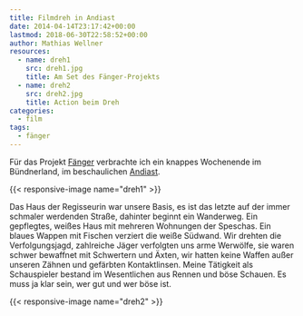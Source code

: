 ```yaml
---
title: Filmdreh in Andiast
date: 2014-04-14T23:17:42+00:00
lastmod: 2018-06-30T22:58:52+00:00
author: Mathias Wellner
resources:
  - name: dreh1
    src: dreh1.jpg
    title: Am Set des Fänger-Projekts
  - name: dreh2
    src: dreh2.jpg
    title: Action beim Dreh
categories:
  - film
tags:
  - fänger
---
```

Für das Projekt [Fänger](https://www.facebook.com/faenger?fref=ts) verbrachte ich ein knappes Wochenende im Bündnerland, im beschaulichen [Andiast](http://de.wikipedia.org/wiki/Andiast). 
<!--more-->

{{< responsive-image name="dreh1" >}}

Das Haus der Regisseurin war unsere Basis, es ist das letzte auf der immer schmaler werdenden Straße, dahinter beginnt ein Wanderweg. Ein gepflegtes, weißes Haus mit mehreren Wohnungen der Speschas. Ein blaues Wappen mit Fischen verziert die weiße Südwand. Wir drehten die Verfolgungsjagd, zahlreiche Jäger verfolgten uns arme Werwölfe, sie waren schwer bewaffnet mit Schwertern und Äxten, wir hatten keine Waffen außer unseren Zähnen und gefärbten Kontaktlinsen. Meine Tätigkeit als Schauspieler bestand im Wesentlichen aus Rennen und böse Schauen. Es muss ja klar sein, wer gut und wer böse ist. 

{{< responsive-image name="dreh2" >}}
